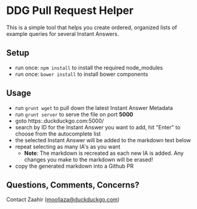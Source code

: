 # DDG Pull Request Helper

This is a simple tool that helps you create ordered, organized lists of example queries for several Instant Answers.

## Setup

- run once: `npm install` to install the required node\_modules
- run once: `bower install` to install bower components

## Usage

- run `grunt wget` to pull down the latest Instant Answer Metadata
- run `grunt server` to serve the file on port **5000**
- goto https:<username>.duckduckgo.com:5000/
- search by ID for the Instant Answer you want to add, hit "Enter" to choose from the autocomplete list
- the selected Instant Answer will be added to the markdown text below
- repeat selecting as many IA's as you want
    - **Note**: The markdown is recreated as each new IA is added. Any changes you make to the markdown will be erased!
- copy the generated markdown into a Github PR

## Questions, Comments, Concerns?

Contact Zaahir (moollaza@duckduckgo.com)
